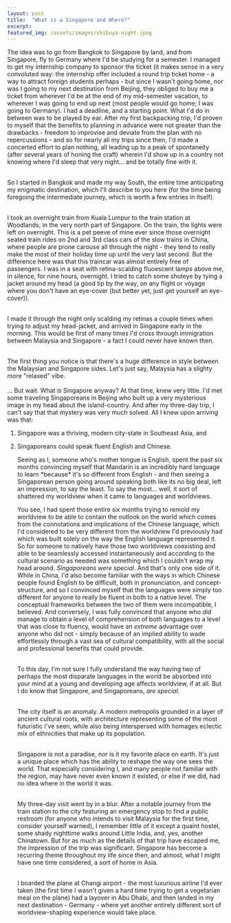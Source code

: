```yaml
---
layout: post
title:  "What is a Singapore and Where?"
excerpt: 
featured_img: /assets/images/shibuya-night.jpeg
---
```


The idea was to go from Bangkok to Singapore by land, and from Singapore, fly to Germany where I'd be studying for a semester. I managed to get my internship company to sponsor the ticket (it makes sense in a very convoluted way: the internship offer included a round trip ticket home - a way to attract foreign students perhaps - but since I wasn't going home, nor was I going to my next destination from Beijing, they obliged to buy me a ticket from wherever I'd be at the end of my mid-semester vacation, to wherever I was going to end up next (most people would go home; I was going to Germany). I had a deadline, and a starting point. What I'd do in between was to be played by ear. After my first backpacking trip, I'd proven to myself that the benefits to planning in advance were not greater than the drawbacks - freedom to improvise and deviate from the plan with no repercussions - and so for nearly all my trips since then, I'd made a concerted effort to plan nothing, all leading up to a peak of spontaneity (after several years of honing the craft) wherein I'd show up in a country not knowing where I'd sleep that very night... and be totally fine with it.   
<br/>

So I started in Bangkok and made my way South, the entire time anticipating my enigmatic destination, which I'll describe to you here (for the time being foregoing the intermediate journey, which is worth a few entries in itself).   
<br/>

I took an overnight train from Kuala Lumpur to the train station at Woodlands, in the very north part of Singapore. On the train, the lights were left on overnight. This is a pet peeve of mine ever since those overnight seated train rides on 2nd and 3rd class cars of the slow trains in China, where people are prone carouse all through the night - they tend to really make the most of their holiday time up until the very last second. But the difference here was that this traincar was almost entirely free of passengers. I was in a seat with retina-scalding fluoescent lamps above me, in silence, for nine hours, overnight. I tried to catch some shuteye by tying a jacket around my head (a good tip by the way, on any flight or voyage where you don't have an eye-cover (but better yet, just get yourself an eye-cover)).  
<br/>

I made it through the night only scalding my retinas a couple times when trying to adjust my head-jacket, and arrived in Singapore early in the morning. This would be first of many times I'd cross through immigration between Malaysia and Singapore - a fact I could never have known then.   
<br/>

The first thing you notice is that there's a huge difference in style between the Malaysian and Singapore sides. Let's just say, Malaysia has a slighty more "relaxed" vibe.   
<br/>
...
But wait. What *is* Singapore anyway? At that time, knew very little. I'd met some traveling Singaporeans in Beijing who built up a very mysterious image in my head about the island-country. And after my three-day trip, I can't say that that mystery was very much solved. All I knew upon arriving was that:   
<ol>
<li><p>Singapore was a thriving, modern city-state in Southeast Asia, and </p></li>
<li><p>Singaporeans could speak fluent English and Chinese.</p>
</li>    
Seeing as I, someone who's mother tongue is English, spent the past six months convincing myself that Mandarin is an incredibly hard language to learn *because* it's so different from English - and then seeing a Singaporean person going around speaking both like its no big deal, left an impression, to say the least. To say the most... well, it sort of shattered my worldview when it came to languages and worldviews.    
<br/>

You see, I had spent those entire six months trying to remold my worldview to be able to contain the outlook on the world which comes from the connotations and implications of the Chinese language, which I'd considered to be very different from the worldview I'd previously had which was built solely on the way the English language represented it. So for someone to natively have those two worldviews coexisting and able to be seamlessly accessed instantaneously and according to the cultural scenario as needed was something which I couldn't wrap my head around. *Singaporeans were special*. And that's only one side of it. While in China, I'd also become familiar with the ways in which Chinese people found English to be difficult, both in pronunciation, and concept-structure, and so I convinced myself that the languages were simply too different for anyone to really be fluent in both to a native level. The conceptual frameworks between the two of them were incompatible, I believed. And conversely, I was fully convinced that anyone who *did* manage to obtain a level of comprehension of both languages to a level that was close to fluency, would have an *extreme* advantage over anyone who did not - simply because of an implied ability to wade effortlessly through a vast sea of cultural compatibility, with all the social and professional benefits that could provide.    
<br/>

To this day, I'm not sure I fully understand the way having two of perhaps the most disparate languages in the world be absorbed into your mind at a young and developing age affects worldview, if at all. But I do know that Singapore, and Singaporeans, *are special*.    
<br/>

The city itself is an anomaly. A modern metropolis grounded in a layer of ancient cultural roots, with architecture representing some of the most futuristic I've seen, while also being interspersed with homages eclectic mix of ethnicities that make up its population.    
<br/>

Singapore is not a paradise, nor is it my favorite place on earth. It's just a unique place which has the ability to reshape the way one sees the world. That especially considering I, and many people not familiar with the region, may have never even known it existed, or else if we did, had no idea where in the world it was.   
<br/>

My three-day visit went by in a blur. After a notable journey from the train station to the city featuring an emergency stop to find a public restroom (for anyone who intends to visit Malaysia for the first time, consider yourself warned), I remember little of it except a quaint hostel, some shady nighttime walks around Little India, and, yes, another Chinatown. But for as much as the details of that trip have escaped me, the impression of the trip was significant. Singapore has become a recurring theme throughout my life since then, and almost, what I might have one time considered, a sort of home in Asia.    
<br/>

I boarded the plane at Changi airport - the most luxurious airline I'd ever taken (the first time I wasn't given a hard time trying to get a vegetarian meal on the plane) had a layover in Abu Dhabi, and then landed in my next destination - Germany - where yet another entirely different sort of worldview-shaping experience would take place. 
